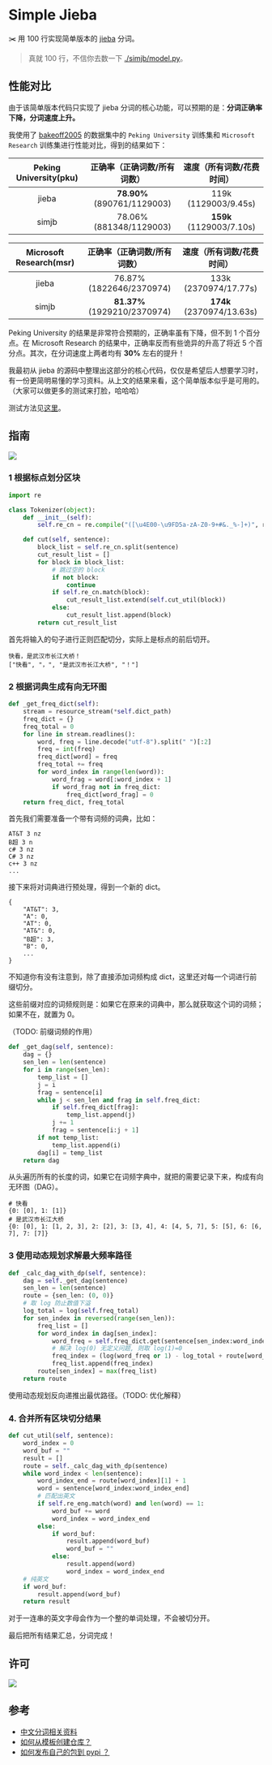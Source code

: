 # Simple Jieba

✂️ 用 100 行实现简单版本的 [jieba](https://github.com/fxsjy/jieba) 分词。

> 真就 100 行，不信你去数一下 [./simjb/model.py](./simjb/model.py)。

## 性能对比

由于该简单版本代码只实现了 jieba 分词的核心功能，可以预期的是：**分词正确率下降，分词速度上升。**

我使用了 [bakeoff2005](http://sighan.cs.uchicago.edu/bakeoff2005/) 的数据集中的 `Peking University` 训练集和 `Microsoft Research` 训练集进行性能对比，得到的结果如下：

| Peking University(pku) | 正确率（正确词数/所有词数） | 速度（所有词数/花费时间） |
| :---------------: | :-------------------------: | :-----------------------: |
|       jieba       | **78.90%** (890761/1129003) |   119k (1129003/9.45s)    |
|       simjb       |   78.06% (881348/1129003)   | **159k** (1129003/7.10s)  |


| Microsoft Research(msr) | 正确率（正确词数/所有词数）  | 速度（所有词数/花费时间） |
| :----------------: | :--------------------------: | :-----------------------: |
|       jieba        |   76.87% (1822646/2370974)   |   133k (2370974/17.77s)   |
|       simjb        | **81.37%** (1929210/2370974) | **174k** (2370974/13.63s) |

Peking University 的结果是非常符合预期的，正确率虽有下降，但不到 1 个百分点。在 Microsoft Research 的结果中，正确率反而有些诡异的升高了将近 5 个百分点。其次，在分词速度上两者均有 **30%** 左右的提升！

我最初从 jieba 的源码中整理出这部分的核心代码，仅仅是希望后人想要学习时，有一份更简明易懂的学习资料。从上文的结果来看，这个简单版本似乎是可用的。（大家可以做更多的测试来打脸，哈哈哈）

测试方法见[这里](./test/README.md)。

## 指南

![](./simjb/src/simple-jieba_flow.png)

### 1 根据标点划分区块

```python
import re

class Tokenizer(object):
    def __init__(self):
        self.re_cn = re.compile("([\u4E00-\u9FD5a-zA-Z0-9+#&._%-]+)", re.U)

    def cut(self, sentence):
        block_list = self.re_cn.split(sentence)
        cut_result_list = []
        for block in block_list:
            # 跳过空的 block
            if not block:
                continue
            if self.re_cn.match(block):
                cut_result_list.extend(self.cut_util(block))
            else:
                cut_result_list.append(block)
        return cut_result_list
```

首先将输入的句子进行正则匹配切分，实际上是标点的前后切开。

```
快看，是武汉市长江大桥！
["快看", "，", "是武汉市长江大桥", "！"]
```

### 2 根据词典生成有向无环图

```python
def _get_freq_dict(self):
    stream = resource_stream(*self.dict_path)
    freq_dict = {}
    freq_total = 0
    for line in stream.readlines():
        word, freq = line.decode("utf-8").split(" ")[:2]
        freq = int(freq)
        freq_dict[word] = freq
        freq_total += freq
        for word_index in range(len(word)):
            word_frag = word[:word_index + 1]
            if word_frag not in freq_dict:
                freq_dict[word_frag] = 0
    return freq_dict, freq_total
```

首先我们需要准备一个带有词频的词典，比如：

```
AT&T 3 nz
B超 3 n
c# 3 nz
C# 3 nz
c++ 3 nz
...
```

接下来将对词典进行预处理，得到一个新的 dict。

```
{
    "AT&T": 3,
    "A": 0,
    "AT": 0,
    "AT&": 0,
    "B超": 3,
    "B": 0,
    ...
}
```

不知道你有没有注意到，除了直接添加词频构成 dict，这里还对每一个词进行前缀切分。

这些前缀对应的词频规则是：如果它在原来的词典中，那么就获取这个词的词频；如果不在，就置为 0。

（TODO: 前缀词频的作用）

```python
def _get_dag(self, sentence):
    dag = {}
    sen_len = len(sentence)
    for i in range(sen_len):
        temp_list = []
        j = i
        frag = sentence[i]
        while j < sen_len and frag in self.freq_dict:
            if self.freq_dict[frag]:
                temp_list.append(j)
            j += 1
            frag = sentence[i:j + 1]
        if not temp_list:
            temp_list.append(i)
        dag[i] = temp_list
    return dag
```

从头遍历所有的长度的词，如果它在词频字典中，就把的需要记录下来，构成有向无环图（DAG）。

```
# 快看
{0: [0], 1: [1]}
# 是武汉市长江大桥
{0: [0], 1: [1, 2, 3], 2: [2], 3: [3, 4], 4: [4, 5, 7], 5: [5], 6: [6, 7], 7: [7]}
```

### 3 使用动态规划求解最大频率路径

```python
def _calc_dag_with_dp(self, sentence):
    dag = self._get_dag(sentence)
    sen_len = len(sentence)
    route = {sen_len: (0, 0)}
    # 取 log 防止数值下溢
    log_total = log(self.freq_total)
    for sen_index in reversed(range(sen_len)):
        freq_list = []
        for word_index in dag[sen_index]:
            word_freq = self.freq_dict.get(sentence[sen_index:word_index + 1])
            # 解决 log(0) 无定义问题, 则取 log(1)=0
            freq_index = (log(word_freq or 1) - log_total + route[word_index + 1][0], word_index)
            freq_list.append(freq_index)
        route[sen_index] = max(freq_list)
    return route
```

使用动态规划反向递推出最优路径。（TODO: 优化解释）

### 4. 合并所有区块切分结果

```python
def cut_util(self, sentence):
    word_index = 0
    word_buf = ""
    result = []
    route = self._calc_dag_with_dp(sentence)
    while word_index < len(sentence):
        word_index_end = route[word_index][1] + 1
        word = sentence[word_index:word_index_end]
        # 匹配出英文
        if self.re_eng.match(word) and len(word) == 1:
            word_buf += word
            word_index = word_index_end
        else:
            if word_buf:
                result.append(word_buf)
                word_buf = ""
            else:
                result.append(word)
                word_index = word_index_end
    # 纯英文
    if word_buf:
        result.append(word_buf)
    return result
```

对于一连串的英文字母会作为一个整的单词处理，不会被切分开。

最后把所有结果汇总，分词完成！

## 许可

[![](https://award.dovolopor.com?lt=License&rt=MIT&rbc=green)](./LICENSE)

## 参考

- [中文分词相关资料](https://github.com/HaveTwoBrush/nlp-roadmap#1-%E5%88%86%E8%AF%8D-word-segmentation)
- [如何从模板创建仓库？](https://help.github.com/cn/articles/creating-a-repository-from-a-template)
- [如何发布自己的包到 pypi ？](https://www.v2ai.cn/python/2018/07/30/PY-1.html)
